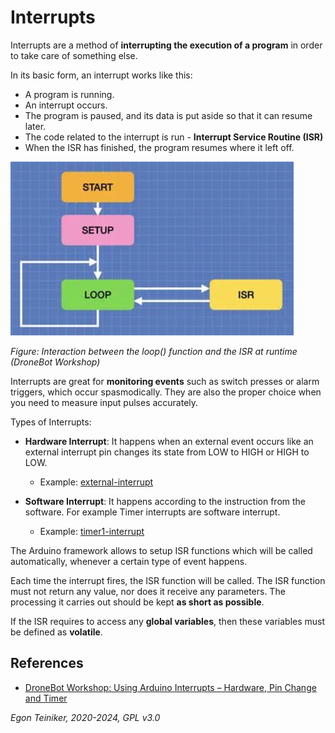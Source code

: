 # Interrupts 

Interrupts are a method of **interrupting the execution of a program** in order to 
take care of something else. 

In its basic form, an interrupt works like this:
* A program is running.
* An interrupt occurs.
* The program is paused, and its data is put aside so that it can resume later.
* The code related to the interrupt is run - **Interrupt Service Routine (ISR)**
* When the ISR has finished, the program resumes where it left off.

![loop() vs ISR](figures/loop-vs-isr.png)

_Figure: Interaction between the loop() function and the ISR at runtime (DroneBot Workshop)_ 

Interrupts are great for **monitoring events** such as switch presses or alarm 
triggers, which occur spasmodically. They are also the proper choice when you 
need to measure input pulses accurately.

Types of Interrupts:  
* **Hardware Interrupt**: It happens when an external event occurs like an external 
interrupt pin changes its state from LOW to HIGH or HIGH to LOW.
    * Example: [external-interrupt](external-interrupt/)    

* **Software Interrupt**: It happens according to the instruction from the software. 
For example Timer interrupts are software interrupt.
    * Example: [timer1-interrupt](timer1-interrupt/)

The Arduino framework allows to setup ISR functions which will be called automatically, 
whenever a certain type of event happens.

Each time the interrupt fires, the ISR function will be called.
The ISR function must not return any value, nor does it receive any parameters.
The processing it carries out should be kept **as short as possible**. 

If the ISR requires to access any **global variables**, then these variables must be defined as **volatile**.



## References

* [DroneBot Workshop: Using Arduino Interrupts – Hardware, Pin Change and Timer](https://dronebotworkshop.com/interrupts/)


*Egon Teiniker, 2020-2024, GPL v3.0* 
